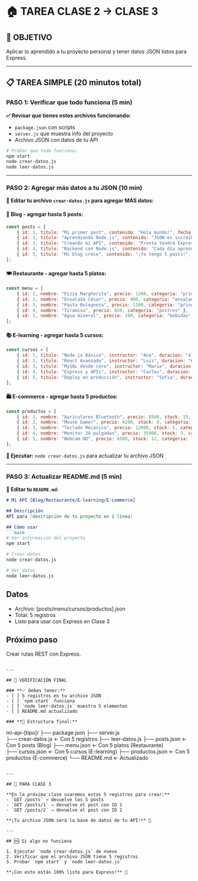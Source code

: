 # 🏠 TAREA CLASE 2 → CLASE 3

## 🎯 OBJETIVO
Aplicar lo aprendido a tu proyecto personal y tener datos JSON listos para Express.

---

## 📋 TAREA SIMPLE (20 minutos total)

### **PASO 1: Verificar que todo funciona (5 min)**

**✅ Revisar que tienes estos archivos funcionando:**
- `package.json` con scripts
- `server.js` que muestra info del proyecto  
- Archivo JSON con datos de tu API

```bash
# Probar que todo funciona:
npm start
node crear-datos.js
node leer-datos.js
```

---

### **PASO 2: Agregar más datos a tu JSON (10 min)**

**📝 Editar tu archivo `crear-datos.js` para agregar MÁS datos:**

#### **📝 Blog - agregar hasta 5 posts:**
```javascript
const posts = [
    { id: 1, titulo: "Mi primer post", contenido: "Hola mundo!", fecha: "2025-07-19" },
    { id: 2, titulo: "Aprendiendo Node.js", contenido: "JSON es increíble", fecha: "2025-07-20" },
    { id: 3, titulo: "Creando mi API", contenido: "Pronto tendré Express", fecha: "2025-07-21" },
    { id: 4, titulo: "Backend con Node.js", contenido: "Cada día aprendo más", fecha: "2025-07-22" },
    { id: 5, titulo: "Mi blog crece", contenido: "¡Ya tengo 5 posts!", fecha: "2025-07-23" }
];
```

#### **🍽️ Restaurante - agregar hasta 5 platos:**
```javascript
const menu = [
    { id: 1, nombre: "Pizza Margherita", precio: 1200, categoria: "principales" },
    { id: 2, nombre: "Ensalada César", precio: 900, categoria: "ensaladas" },
    { id: 3, nombre: "Pasta Bolognesa", precio: 1100, categoria: "principales" },
    { id: 4, nombre: "Tiramisu", precio: 650, categoria: "postres" },
    { id: 5, nombre: "Agua mineral", precio: 200, categoria: "bebidas" }
];
```

#### **📚 E-learning - agregar hasta 5 cursos:**
```javascript
const cursos = [
    { id: 1, titulo: "Node.js Básico", instructor: "Ana", duracion: "4 semanas", precio: 15000 },
    { id: 2, titulo: "React Avanzado", instructor: "Luis", duracion: "6 semanas", precio: 20000 },
    { id: 3, titulo: "MySQL desde cero", instructor: "María", duracion: "3 semanas", precio: 12000 },
    { id: 4, titulo: "Express y APIs", instructor: "Carlos", duracion: "5 semanas", precio: 18000 },
    { id: 5, titulo: "Deploy en producción", instructor: "Sofia", duracion: "2 semanas", precio: 10000 }
];
```

#### **🛍️ E-commerce - agregar hasta 5 productos:**
```javascript
const productos = [
    { id: 1, nombre: "Auriculares Bluetooth", precio: 8500, stock: 15, categoria: "tecnología" },
    { id: 2, nombre: "Mouse Gamer", precio: 4200, stock: 8, categoria: "tecnología" },
    { id: 3, nombre: "Teclado Mecánico", precio: 12000, stock: 5, categoria: "tecnología" },
    { id: 4, nombre: "Monitor 24 pulgadas", precio: 35000, stock: 3, categoria: "tecnología" },
    { id: 5, nombre: "Webcam HD", precio: 6500, stock: 12, categoria: "tecnología" }
];
```

**🔄 Ejecutar:** `node crear-datos.js` para actualizar tu archivo JSON

---

### **PASO 3: Actualizar README.md (5 min)**

**📝 Editar tu `README.md`:**

```markdown
# Mi API [Blog/Restaurante/E-learning/E-commerce]

## Descripción
API para [descripción de tu proyecto en 1 línea]

## Cómo usar
```bash
# Ver información del proyecto
npm start

# Crear datos
node crear-datos.js

# Ver datos  
node leer-datos.js
```

## Datos
- Archivo: [posts/menu/cursos/productos].json
- Total: 5 registros
- Listo para usar con Express en Clase 3

## Próximo paso
Crear rutas REST con Express.
```

---

## 🎯 VERIFICACIÓN FINAL

### **✅ Debes tener:**
- [ ] 5 registros en tu archivo JSON
- [ ] `npm start` funciona
- [ ] `node leer-datos.js` muestra 5 elementos
- [ ] README.md actualizado

### **📂 Estructura final:**
```
mi-api-[tipo]/
├── package.json
├── server.js  
├── crear-datos.js          ← Con 5 registros
├── leer-datos.js
├── posts.json              ← Con 5 posts (Blog)
├── menu.json               ← Con 5 platos (Restaurante)  
├── cursos.json             ← Con 5 cursos (E-learning)
├── productos.json          ← Con 5 productos (E-commerce)
└── README.md               ← Actualizado
```

---

## 🚀 PARA CLASE 3

**En la próxima clase usaremos estos 5 registros para crear:**
- `GET /posts` → devuelve los 5 posts
- `GET /posts/1` → devuelve el post con ID 1
- `GET /posts/2` → devuelve el post con ID 2

**¡Tu archivo JSON será la base de datos de tu API!** 🎉

---

## 🆘 Si algo no funciona

1. Ejecutar `node crear-datos.js` de nuevo
2. Verificar que el archivo JSON tiene 5 registros
3. Probar `npm start` y `node leer-datos.js`

**¡Con esto estás 100% listo para Express!** 🚀